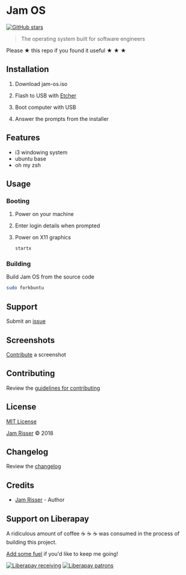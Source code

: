 # Jam OS

[![GitHub stars](https://img.shields.io/github/stars/codejamninja/jam-os.svg?style=social&label=Stars)](https://github.com/codejamninja/jam-os)

> The operating system built for software engineers

Please ★ this repo if you found it useful ★ ★ ★


## Installation

1. Download jam-os.iso

2. Flash to USB with [Etcher](https://etcher.io)

3. Boot computer with USB

4. Answer the prompts from the installer


## Features

* i3 windowing system
* ubuntu base
* oh my zsh


## Usage

### Booting

1. Power on your machine

2. Enter login details when prompted

3. Power on X11 graphics

    ```sh
    startx
    ```

### Building

Build Jam OS from the source code

```sh
sudo forkbuntu
```


## Support

Submit an [issue](https://github.com/codejamninja/jam-os/issues/new)


## Screenshots

[Contribute](https://github.com/codejamninja/jam-os/blob/master/CONTRIBUTING.md) a screenshot


## Contributing

Review the [guidelines for contributing](https://github.com/codejamninja/jam-os/blob/master/CONTRIBUTING.md)


## License

[MIT License](https://github.com/codejamninja/jam-os/blob/master/LICENSE)

[Jam Risser](https://codejam.ninja) © 2018


## Changelog

Review the [changelog](https://github.com/codejamninja/jam-os/blob/master/CHANGELOG.md)


## Credits

* [Jam Risser](https://codejam.ninja) - Author


## Support on Liberapay

A ridiculous amount of coffee ☕ ☕ ☕ was consumed in the process of building this project.

[Add some fuel](https://liberapay.com/codejamninja/donate) if you'd like to keep me going!

[![Liberapay receiving](https://img.shields.io/liberapay/receives/codejamninja.svg?style=flat-square)](https://liberapay.com/codejamninja/donate)
[![Liberapay patrons](https://img.shields.io/liberapay/patrons/codejamninja.svg?style=flat-square)](https://liberapay.com/codejamninja/donate)
